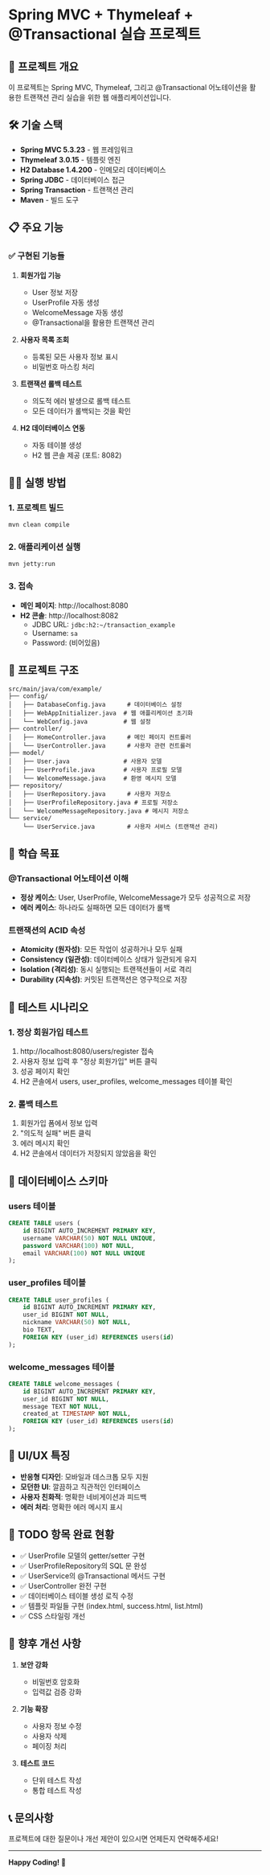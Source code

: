 # Spring MVC + Thymeleaf + @Transactional 실습 프로젝트

## 🚀 프로젝트 개요

이 프로젝트는 Spring MVC, Thymeleaf, 그리고 @Transactional 어노테이션을 활용한 트랜잭션 관리 실습을 위한 웹 애플리케이션입니다.

## 🛠️ 기술 스택

- **Spring MVC 5.3.23** - 웹 프레임워크
- **Thymeleaf 3.0.15** - 템플릿 엔진
- **H2 Database 1.4.200** - 인메모리 데이터베이스
- **Spring JDBC** - 데이터베이스 접근
- **Spring Transaction** - 트랜잭션 관리
- **Maven** - 빌드 도구

## 📋 주요 기능

### ✅ 구현된 기능들

1. **회원가입 기능**
   - User 정보 저장
   - UserProfile 자동 생성
   - WelcomeMessage 자동 생성
   - @Transactional을 활용한 트랜잭션 관리

2. **사용자 목록 조회**
   - 등록된 모든 사용자 정보 표시
   - 비밀번호 마스킹 처리

3. **트랜잭션 롤백 테스트**
   - 의도적 에러 발생으로 롤백 테스트
   - 모든 데이터가 롤백되는 것을 확인

4. **H2 데이터베이스 연동**
   - 자동 테이블 생성
   - H2 웹 콘솔 제공 (포트: 8082)

## 🏃‍♂️ 실행 방법

### 1. 프로젝트 빌드
```bash
mvn clean compile
```

### 2. 애플리케이션 실행
```bash
mvn jetty:run
```

### 3. 접속
- **메인 페이지**: http://localhost:8080
- **H2 콘솔**: http://localhost:8082
  - JDBC URL: `jdbc:h2:~/transaction_example`
  - Username: `sa`
  - Password: (비어있음)

## 📁 프로젝트 구조

```
src/main/java/com/example/
├── config/
│   ├── DatabaseConfig.java      # 데이터베이스 설정
│   ├── WebAppInitializer.java  # 웹 애플리케이션 초기화
│   └── WebConfig.java          # 웹 설정
├── controller/
│   ├── HomeController.java      # 메인 페이지 컨트롤러
│   └── UserController.java      # 사용자 관련 컨트롤러
├── model/
│   ├── User.java               # 사용자 모델
│   ├── UserProfile.java        # 사용자 프로필 모델
│   └── WelcomeMessage.java     # 환영 메시지 모델
├── repository/
│   ├── UserRepository.java      # 사용자 저장소
│   ├── UserProfileRepository.java # 프로필 저장소
│   └── WelcomeMessageRepository.java # 메시지 저장소
└── service/
    └── UserService.java         # 사용자 서비스 (트랜잭션 관리)
```

## 🎯 학습 목표

### @Transactional 어노테이션 이해
- **정상 케이스**: User, UserProfile, WelcomeMessage가 모두 성공적으로 저장
- **에러 케이스**: 하나라도 실패하면 모든 데이터가 롤백

### 트랜잭션의 ACID 속성
- **Atomicity (원자성)**: 모든 작업이 성공하거나 모두 실패
- **Consistency (일관성)**: 데이터베이스 상태가 일관되게 유지
- **Isolation (격리성)**: 동시 실행되는 트랜잭션들이 서로 격리
- **Durability (지속성)**: 커밋된 트랜잭션은 영구적으로 저장

## 🧪 테스트 시나리오

### 1. 정상 회원가입 테스트
1. http://localhost:8080/users/register 접속
2. 사용자 정보 입력 후 "정상 회원가입" 버튼 클릭
3. 성공 페이지 확인
4. H2 콘솔에서 users, user_profiles, welcome_messages 테이블 확인

### 2. 롤백 테스트
1. 회원가입 폼에서 정보 입력
2. "의도적 실패" 버튼 클릭
3. 에러 메시지 확인
4. H2 콘솔에서 데이터가 저장되지 않았음을 확인

## 🔧 데이터베이스 스키마

### users 테이블
```sql
CREATE TABLE users (
    id BIGINT AUTO_INCREMENT PRIMARY KEY,
    username VARCHAR(50) NOT NULL UNIQUE,
    password VARCHAR(100) NOT NULL,
    email VARCHAR(100) NOT NULL UNIQUE
);
```

### user_profiles 테이블
```sql
CREATE TABLE user_profiles (
    id BIGINT AUTO_INCREMENT PRIMARY KEY,
    user_id BIGINT NOT NULL,
    nickname VARCHAR(50) NOT NULL,
    bio TEXT,
    FOREIGN KEY (user_id) REFERENCES users(id)
);
```

### welcome_messages 테이블
```sql
CREATE TABLE welcome_messages (
    id BIGINT AUTO_INCREMENT PRIMARY KEY,
    user_id BIGINT NOT NULL,
    message TEXT NOT NULL,
    created_at TIMESTAMP NOT NULL,
    FOREIGN KEY (user_id) REFERENCES users(id)
);
```

## 🎨 UI/UX 특징

- **반응형 디자인**: 모바일과 데스크톱 모두 지원
- **모던한 UI**: 깔끔하고 직관적인 인터페이스
- **사용자 친화적**: 명확한 네비게이션과 피드백
- **에러 처리**: 명확한 에러 메시지 표시

## 📝 TODO 항목 완료 현황

- ✅ UserProfile 모델의 getter/setter 구현
- ✅ UserProfileRepository의 SQL 문 완성
- ✅ UserService의 @Transactional 메서드 구현
- ✅ UserController 완전 구현
- ✅ 데이터베이스 테이블 생성 로직 수정
- ✅ 템플릿 파일들 구현 (index.html, success.html, list.html)
- ✅ CSS 스타일링 개선

## 🚀 향후 개선 사항

1. **보안 강화**
   - 비밀번호 암호화
   - 입력값 검증 강화

2. **기능 확장**
   - 사용자 정보 수정
   - 사용자 삭제
   - 페이징 처리

3. **테스트 코드**
   - 단위 테스트 작성
   - 통합 테스트 작성

## 📞 문의사항

프로젝트에 대한 질문이나 개선 제안이 있으시면 언제든지 연락해주세요!

---

**Happy Coding! 🎉**
